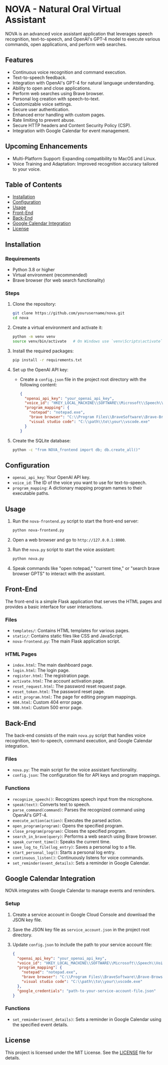# NOVA - Natural Oral Virtual Assistant

NOVA is an advanced voice assistant application that leverages speech recognition, text-to-speech, and OpenAI's GPT-4 model to execute various commands, open applications, and perform web searches.

## Features

- Continuous voice recognition and command execution.
- Text-to-speech feedback.
- Integration with OpenAI's GPT-4 for natural language understanding.
- Ability to open and close applications.
- Perform web searches using Brave browser.
- Personal log creation with speech-to-text.
- Customizable voice settings.
- Secure user authentication.
- Enhanced error handling with custom pages.
- Rate limiting to prevent abuse.
- Secure HTTP headers and Content Security Policy (CSP).
- Integration with Google Calendar for event management.

## Upcoming Enhancements

- Multi-Platform Support: Expanding compatibility to MacOS and Linux.
- Voice Training and Adaptation: Improved recognition accuracy tailored to your voice.

## Table of Contents

- [Installation](#installation)
- [Configuration](#configuration)
- [Usage](#usage)
- [Front-End](#front-end)
- [Back-End](#back-end)
- [Google Calendar Integration](#google-calendar-integration)
- [License](#license)

## Installation

### Requirements

- Python 3.8 or higher
- Virtual environment (recommended)
- Brave browser (for web search functionality)

### Steps

1. Clone the repository:
    ```bash
    git clone https://github.com/yourusername/nova.git
    cd nova
    ```

2. Create a virtual environment and activate it:
    ```bash
    python -m venv venv
    source venv/bin/activate   # On Windows use `venv\Scripts\activate`
    ```

3. Install the required packages:
    ```bash
    pip install -r requirements.txt
    ```

4. Set up the OpenAI API key:
    - Create a `config.json` file in the project root directory with the following content:
      ```json
      {
        "openai_api_key": "your_openai_api_key",
        "voice_id": "HKEY_LOCAL_MACHINE\\SOFTWARE\\Microsoft\\Speech\\Voices\\Tokens\\TTS_MS_EN-US_DAVID_11.0",
        "program_mapping": {
          "notepad": "notepad.exe",
          "brave browser": "C:\\Program Files\\BraveSoftware\\Brave-Browser\\Application\\brave.exe",
          "visual studio code": "C:\\path\\to\\your\\vscode.exe"
        }
      }
      ```

5. Create the SQLite database:
    ```sh
    python -c "from NOVA_frontend import db; db.create_all()"
    ```

## Configuration

- `openai_api_key`: Your OpenAI API key.
- `voice_id`: The ID of the voice you want to use for text-to-speech.
- `program_mapping`: A dictionary mapping program names to their executable paths.

## Usage

1. Run the `nova-frontend.py` script to start the front-end server:
    ```bash
    python nova-frontend.py
    ```

2. Open a web browser and go to `http://127.0.0.1:8000`.

3. Run the `nova.py` script to start the voice assistant:
    ```bash
    python nova.py
    ```

4. Speak commands like "open notepad," "current time," or "search brave browser GPTS" to interact with the assistant.

## Front-End

The front-end is a simple Flask application that serves the HTML pages and provides a basic interface for user interactions.

### Files

- `templates/`: Contains HTML templates for various pages.
- `static/`: Contains static files like CSS and JavaScript.
- `nova-frontend.py`: The main Flask application script.

### HTML Pages

- `index.html`: The main dashboard page.
- `login.html`: The login page.
- `register.html`: The registration page.
- `activate.html`: The account activation page.
- `reset_request.html`: The password reset request page.
- `reset_token.html`: The password reset page.
- `edit_program.html`: The page for editing program mappings.
- `404.html`: Custom 404 error page.
- `500.html`: Custom 500 error page.

## Back-End

The back-end consists of the main `nova.py` script that handles voice recognition, text-to-speech, command execution, and Google Calendar integration.

### Files

- `nova.py`: The main script for the voice assistant functionality.
- `config.json`: The configuration file for API keys and program mappings.

### Functions

- `recognize_speech()`: Recognizes speech input from the microphone.
- `speak(text)`: Converts text to speech.
- `parse_command(command)`: Parses the recognized command using OpenAI's GPT-4.
- `execute_action(action)`: Executes the parsed action.
- `open_program(program)`: Opens the specified program.
- `close_program(program)`: Closes the specified program.
- `search_in_brave(query)`: Performs a web search using Brave browser.
- `speak_current_time()`: Speaks the current time.
- `save_log_to_file(log_entry)`: Saves a personal log to a file.
- `start_personal_log()`: Starts a personal log entry.
- `continuous_listen()`: Continuously listens for voice commands.
- `set_reminder(event_details)`: Sets a reminder in Google Calendar.

## Google Calendar Integration

NOVA integrates with Google Calendar to manage events and reminders.

### Setup

1. Create a service account in Google Cloud Console and download the JSON key file.

2. Save the JSON key file as `service_account.json` in the project root directory.

3. Update `config.json` to include the path to your service account file:
    ```json
    {
      "openai_api_key": "your_openai_api_key",
      "voice_id": "HKEY_LOCAL_MACHINE\\SOFTWARE\\Microsoft\\Speech\\Voices\\Tokens\\TTS_MS_EN-US_DAVID_11.0",
      "program_mapping": {
        "notepad": "notepad.exe",
        "brave browser": "C:\\Program Files\\BraveSoftware\\Brave-Browser\\Application\\brave.exe",
        "visual studio code": "C:\\path\\to\\your\\vscode.exe"
      },
      "google_credentials": "path-to-your-service-account-file.json"
    }
    ```

### Functions

- `set_reminder(event_details)`: Sets a reminder in Google Calendar using the specified event details.

## License

This project is licensed under the MIT License. See the [LICENSE](LICENSE) file for details.
